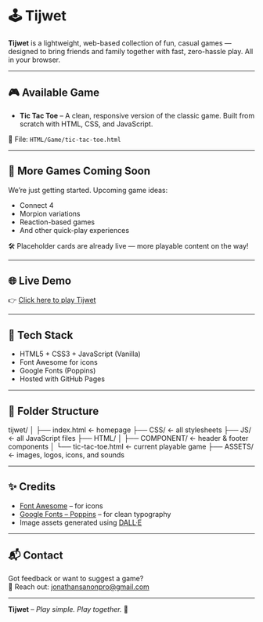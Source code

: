 # 🕹️ Tijwet

**Tijwet** is a lightweight, web-based collection of fun, casual games — designed to bring friends and family together with fast, zero-hassle play. All in your browser.

---

## 🎮 Available Game

- **Tic Tac Toe** – A clean, responsive version of the classic game. Built from scratch with HTML, CSS, and JavaScript.

🧩 File: `HTML/Game/tic-tac-toe.html`

---

## 🧪 More Games Coming Soon

We’re just getting started. Upcoming game ideas:
- Connect 4
- Morpion variations
- Reaction-based games
- And other quick-play experiences

🛠 Placeholder cards are already live — more playable content on the way!

---

## 🌐 Live Demo

👉 [Click here to play Tijwet](https://jonathanbysanon.github.io/tijwet/)  

---

## 🚀 Tech Stack

- HTML5 + CSS3 + JavaScript (Vanilla)
- Font Awesome for icons
- Google Fonts (Poppins)
- Hosted with GitHub Pages

---

## 📁 Folder Structure

tijwet/
│
├── index.html                ← homepage
├── CSS/                      ← all stylesheets
├── JS/                       ← all JavaScript files
├── HTML/
│   ├── COMPONENT/            ← header & footer components
│   └── tic-tac-toe.html      ← current playable game
├── ASSETS/                   ← images, logos, icons, and sounds

---

## ✨ Credits

- [Font Awesome](https://fontawesome.com/) – for icons  
- [Google Fonts – Poppins](https://fonts.google.com/specimen/Poppins) – for clean typography  
- Image assets generated using [DALL·E](https://openai.com/dall-e)

---

## 📬 Contact

Got feedback or want to suggest a game?  
📩 Reach out: [jonathansanonpro@gmail.com](mailto:jonathansanonpro@gmail.com)

---

**Tijwet** – *Play simple. Play together.* 🎉
